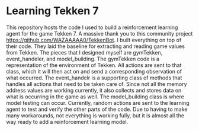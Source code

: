 # Learning Tekken 7

This repository hosts the code I used to build a reinforcement learning agent for the game Tekken 7. A massive thank you to this community project https://github.com/WAZAAAAA0/TekkenBot. I built everything on top of their code. They laid the baseline for extracting and reading game values from Tekken. The pieces that I designed myself are gymTekken, event_handeler, and model_building. The gymTekken code is a representation of the environment of Tekken. All actions are sent to that class, which it will then act on and send a corresponding observation of what occurred. The event_handelr is a supporting class of methods that handles all actions that need to be taken care of. Since not all the memory address values are working currently, it also collects and stores data on what is occurring in the game as well. The model_building class is where model testing can occur. Currently, random actions are  sent to the learning agent to test and verify the other parts of the code. Due to having to make many workarounds, not everything is  working fully, but it is almost all the way ready to add a reinforcement learning model.   
